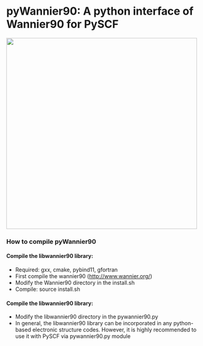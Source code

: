 # pyWannier90: A python interface of Wannier90 for PySCF 


<img src="https://github.com/hungpham2017/pyWannier90/blob/master/doc/Polyyens.png" width="500" align="middle">


### How to compile pyWannier90
#### Compile the libwannier90 library:
 - Required: gxx, cmake, pybind11, gfortran
 - First compile the wannier90 (http://www.wannier.org/)
 - Modify the Wannier90 directory in the install.sh
 - Compile: source install.sh
#### Compile the libwannier90 library:
 - Modify the libwannier90 directory in the pywannier90.py
 - In general, the libwannier90 library can be incorporated in any python-based electronic structure codes. However, it is highly recommended to use it with PySCF via pywannier90.py module